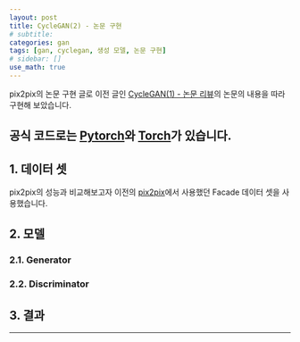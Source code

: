 ```yaml
---
layout: post
title: CycleGAN(2) - 논문 구현
# subtitle:
categories: gan
tags: [gan, cyclegan, 생성 모델, 논문 구현]
# sidebar: []
use_math: true
---
```


pix2pix의 논문 구현 글로 이전 글인 <a href="" target="_blank">CycleGAN(1) - 논문 리뷰</a>의 논문의 내용을 따라 구현해 보았습니다.

공식 코드로는 <a href="https://github.com/junyanz/pytorch-CycleGAN-and-pix2pix" target="_blank">Pytorch</a>와 <a href="https://github.com/junyanz/CycleGAN" target="_blank">Torch</a>가 있습니다.
---

## 1. 데이터 셋
pix2pix의 성능과 비교해보고자 이전의 <a href="https://solee328.github.io/gan/2023/01/27/pix2pix_code.html" target="_blank">pix2pix</a>에서 사용했던 Facade 데이터 셋을 사용했습니다.

## 2. 모델
### 2.1. Generator
### 2.2. Discriminator


## 3. 결과

---
